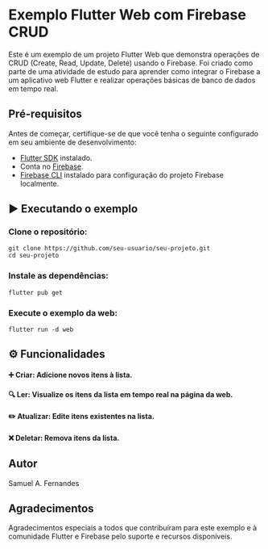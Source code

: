 # Exemplo Flutter Web com Firebase CRUD

Este é um exemplo de um projeto Flutter Web que demonstra operações de CRUD (Create, Read, Update, Delete) usando o Firebase. Foi criado como parte de uma atividade de estudo para aprender como integrar o Firebase a um aplicativo web Flutter e realizar operações básicas de banco de dados em tempo real.

## Pré-requisitos

Antes de começar, certifique-se de que você tenha o seguinte configurado em seu ambiente de desenvolvimento:

- [Flutter SDK](https://flutter.dev/docs/get-started/install) instalado.
- Conta no [Firebase](https://firebase.google.com/).
- [Firebase CLI](https://firebase.google.com/docs/cli) instalado para configuração do projeto Firebase localmente.

## ▶️ Executando o exemplo
### Clone o repositório:

```
git clone https://github.com/seu-usuario/seu-projeto.git
cd seu-projeto
```
### Instale as dependências:

```
flutter pub get
```

### Execute o exemplo da web:

```
flutter run -d web
```

## ⚙️ Funcionalidades

#### ➕ Criar: Adicione novos itens à lista.
#### 🔍 Ler: Visualize os itens da lista em tempo real na página da web.
#### ✏️ Atualizar: Edite itens existentes na lista.
#### ❌ Deletar: Remova itens da lista.

## Autor
Samuel A. Fernandes

## Agradecimentos
Agradecimentos especiais a todos que contribuíram para este exemplo e à comunidade Flutter e Firebase pelo suporte e recursos disponíveis.
